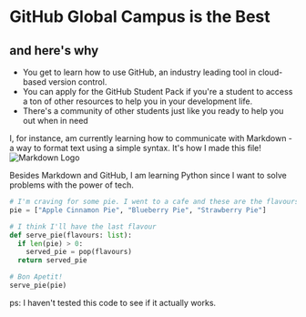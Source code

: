 # GitHub Global Campus is the Best
## and here's why
- You get to learn how to use GitHub, an industry leading tool in cloud-based version control.
- You can apply for the GitHub Student Pack if you're a student to access a ton of other resources to help you in your development life.
- There's a community of other students just like you ready to help you out when in need

I, for instance, am currently learning how to communicate with Markdown - a way to format text using a simple syntax. It's how I made this file!
![Markdown Logo](https://blobaccountproduction.blob.core.windows.net/educationwebblobstorage/o3w5i5oa0t9zjvinhwhlwf2firdl?sp=r&sv=2018-11-09&se=2024-02-27T18%3A51%3A32Z&rscd=inline%3B+filename%3D%22Markdown-mark-white+background.png%22%3B+filename*%3DUTF-8%27%27Markdown-mark-white%2520background.png&rsct=image%2Fpng&sr=b&sig=Ph0t3go04Ggc99JoNOJg%2FSLrEEthRnc2mZMlVGXBFFE%3D)

Besides Markdown and GitHub, I am learning Python since I want to solve problems with the power of tech.
```py
# I'm craving for some pie. I went to a cafe and these are the flavours available:
pie = ["Apple Cinnamon Pie", "Blueberry Pie", "Strawberry Pie"]

# I think I'll have the last flavour
def serve_pie(flavours: list):
  if len(pie) > 0:
    served_pie = pop(flavours)
  return served_pie

# Bon Apetit!
serve_pie(pie)
```
ps: I haven't tested this code to see if it actually works.
